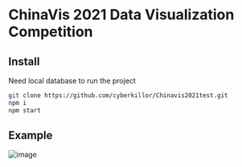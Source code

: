 # ChinaVis 2021 Data Visualization Competition

## Install

Need local database to run the project

```bash
git clone https://github.com/cyberkillor/Chinavis2021test.git
npm i
npm start
```

## Example

![image](https://github.com/cyberkillor/Chinavis2021test/blob/express/report/Chinavis21.jpg)
